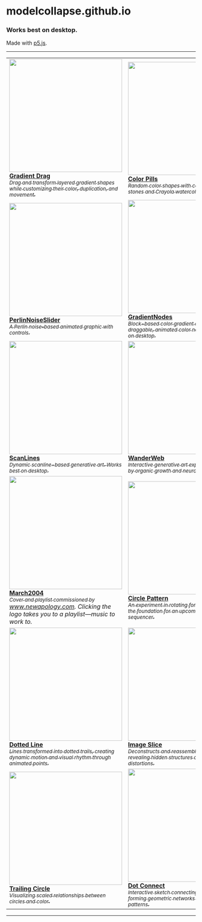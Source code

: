 # modelcollapse.github.io
### Works best on desktop.

Made with [p5.js](https://p5js.org/).

---

|  |  |
| - | - |
| <a href="https://modelcollapse.github.io/GradientDrag/"><img src="https://github.com/user-attachments/assets/7d2f32db-6694-4f11-90f5-c773369aaab9" width="300"><br><strong>Gradient Drag</strong><br><sub><i>Drag and transform layered gradient shapes while customizing their color, duplication, and movement.</i></sub></a> | <a href="https://modelcollapse.github.io/ColorPills/"><img src="https://github.com/user-attachments/assets/164921c8-9bc0-4016-84b8-6adcb117337d" width="300"><br><strong>Color Pills</strong><br><sub><i>Random color shapes with controls, inspired by stones and Crayola watercolor trays.</i></sub></a> |
| <a href="https://modelcollapse.github.io/PerlinNoiseSlider/"><img src="https://github.com/user-attachments/assets/a44a21d7-5a05-4687-96fa-e204eeb012d2" width="300"><br><strong>PerlinNoiseSlider</strong><br><sub><i>A Perlin noise–based animated graphic with controls.</i></sub></a> | <a href="https://modelcollapse.github.io/GradientNodes/"><img src="https://github.com/user-attachments/assets/3c64e923-ca7e-482f-a30b-ea165f02de46" width="300"><br><strong>GradientNodes</strong><br><sub><i>Block-based color gradient driven by draggable, animated color nodes. Works best on desktop.</i></sub></a> |
| <a href="https://modelcollapse.github.io/ScanLines/"><img src="https://github.com/user-attachments/assets/27f8cf1b-4ac5-4414-898f-82ea724b85b6" width="300"><br><strong>ScanLines</strong><br><sub><i>Dynamic scanline-based generative art. Works best on desktop.</i></sub></a> | <a href="https://modelcollapse.github.io/Wander-Web/"><img src="https://github.com/user-attachments/assets/6f1c84fb-4d2f-46f9-a3d3-e72eba28a4fd" width="300"><br><strong>WanderWeb</strong><br><sub><i>Interactive generative art experiment inspired by organic growth and neural networks.</i></sub></a> |
| <a href="https://modelcollapse.github.io/March2004/"><img src="https://github.com/user-attachments/assets/480ddeff-c8fd-40fb-a22c-793c11ec0edf" width="300"><br><strong>March2004</strong><br><sub><i>Cover and playlist commissioned by www.newapology.com. Clicking the logo takes you to a playlist—music to work to.</i></sub></a> | <a href="https://modelcollapse.github.io/CirclePatternSketch/"><img src="https://github.com/user-attachments/assets/c791b314-4b4b-4cb2-8c7c-25c0f66960bf" width="300"><br><strong>Circle Pattern</strong><br><sub><i>An experiment in rotating forms. This sketch is the foundation for an upcoming MIDI sequencer.</i></sub></a> |
| <a href="https://modelcollapse.github.io/CircleLine/"><img src="https://github.com/user-attachments/assets/fdbd3c99-ce9e-420f-99f7-fd70c7f468a5" width="300"><br><strong>Dotted Line</strong><br><sub><i>Lines transformed into dotted trails, creating dynamic motion and visual rhythm through animated points.</i></sub></a> | <a href="https://modelcollapse.github.io/imageslice/"><img src="https://github.com/user-attachments/assets/15071777-3457-4a06-88f8-8fcfe60b59bd" width="300"><br><strong>Image Slice</strong><br><sub><i>Deconstructs and reassembles images, revealing hidden structures and playful distortions.</i></sub></a> |
| <a href="https://modelcollapse.github.io/TrailingCircle/"><img src="https://github.com/user-attachments/assets/94b25f02-f0bf-47c9-ab55-6153cedc3fa6" width="300"><br><strong>Trailing Circle</strong><br><sub><i>Visualizing scaled relationships between circles and color.</i></sub></a> | <a href="https://modelcollapse.github.io/dot-connect/"><img src="https://github.com/user-attachments/assets/67bcf98f-5dc1-4112-86b2-0e1a323dd473" width="300"><br><strong>Dot Connect</strong><br><sub><i>Interactive sketch connecting dots in real time, forming geometric networks and organic patterns.</i></sub></a> |

---
